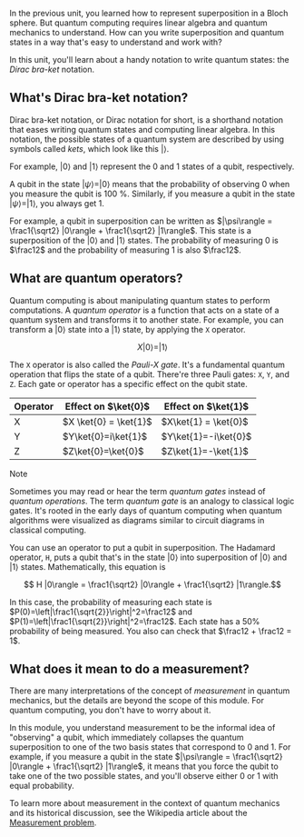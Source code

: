 In the previous unit, you learned how to represent superposition in a Bloch sphere. But quantum computing requires linear algebra and quantum mechanics to understand. How can you write superposition and quantum states in a way that's easy to understand and work with?

In this unit, you'll learn about a handy notation to write quantum states: the *Dirac bra-ket* notation.

## What's Dirac bra-ket notation?

Dirac bra-ket notation, or Dirac notation for short, is a shorthand notation that eases writing quantum states and computing linear algebra. In this notation, the possible states of a quantum system are described by using symbols called _kets_, which look like this $| \rangle$.

For example, $|0\rangle$ and $|1\rangle$ represent the 0 and 1 states of a qubit, respectively.

A qubit in the state $|\psi\rangle = |0\rangle$ means that the probability of observing 0 when you measure the qubit is 100 %. Similarly, if you measure a qubit in the state $|\psi\rangle =|1\rangle$, you always get 1.

For example, a qubit in superposition can be written as $|\psi\rangle = \frac1{\sqrt2} |0\rangle + \frac1{\sqrt2} |1\rangle$. This state is a superposition of the $|0\rangle$ and $|1\rangle$ states. The probability of measuring 0 is $\frac12$ and the probability of measuring 1 is also $\frac12$.

## What are quantum operators?

Quantum computing is about manipulating quantum states to perform computations. A *quantum operator* is a function that acts on a state of a quantum system and transforms it to another state. For example, you can transform a $|0\rangle$ state into a $|1\rangle$ state, by applying the `X` operator.

$$X |0\rangle = |1\rangle$$

The `X` operator is also called the *Pauli-X gate*. It's a fundamental quantum operation that flips the state of a qubit. There're three Pauli gates: `X`, `Y`, and `Z`. Each gate or operator has a specific effect on the qubit state.

| Operator | Effect on $\ket{0}$ | Effect on $\ket{1}$ |
|----------|-----------------------|-----------------------|
| X        | $X \ket{0} = \ket{1}$           |$X\ket{1} = \ket{0}$|
| Y        | $Y\ket{0}=i\ket{1}$         | $Y\ket{1}=-i\ket{0}$         |
| Z        | $Z\ket{0}=\ket{0}$          | $Z\ket{1}=-\ket{1}$          |

> [!NOTE]
> Sometimes you may read or hear the term *quantum gates* instead of *quantum operations*. The term *quantum gate* is an analogy to classical logic gates. It's rooted in the early days of quantum computing when quantum algorithms were visualized as diagrams similar to circuit diagrams in classical computing.

You can use an operator to put a qubit in superposition. The Hadamard operator, `H`, puts a qubit that's in the state $|0\rangle$ into superposition of $|0\rangle$ and $|1\rangle$ states. Mathematically, this equation is 

$$  H |0\rangle = \frac1{\sqrt2} |0\rangle + \frac1{\sqrt2} |1\rangle.$$

In this case, the probability of measuring each state is $P(0)=\left|\frac1{\sqrt{2}}\right|^2=\frac12$ and $P(1)=\left|\frac1{\sqrt{2}}\right|^2=\frac12$. Each state has a 50% probability of being measured. You also can check that $\frac12 + \frac12 = 1$.

## What does it mean to do a measurement?

There are many interpretations of the concept of *measurement* in
quantum mechanics, but the details are beyond the scope of this module. For
quantum computing, you don't have to worry about it.

In this module, you understand measurement to be the informal idea of "observing" a qubit, which immediately collapses the quantum superposition to one of the two basis states that correspond to 0 and 1. For example, if you measure a qubit in the state $|\psi\rangle = \frac1{\sqrt2} |0\rangle + \frac1{\sqrt2} |1\rangle$, it means that you force the qubit to take one of the two possible states, and you'll observe either 0 or 1 with equal probability.

To learn more about measurement in the context of quantum mechanics and its historical discussion, see the Wikipedia article about the [Measurement problem](https://wikipedia.org/wiki/Measurement_problem).





